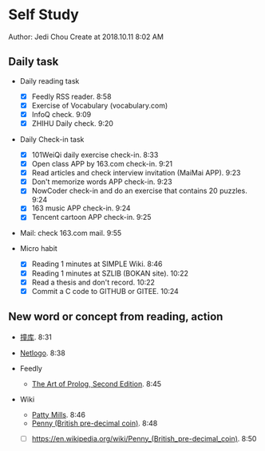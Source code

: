# Self Study

Author: Jedi Chou
Create at 2018.10.11 8:02 AM

## Daily task

* Daily reading task
  -[x] Feedly RSS reader. 8:58
  -[x] Exercise of Vocabulary (vocabulary.com)
  -[x] InfoQ check. 9:09
  -[x] ZHIHU Daily check. 9:20

* Daily Check-in task
  -[x] 101WeiQi daily exercise check-in. 8:33
  -[x] Open class APP by 163.com check-in. 9:21
  -[x] Read articles and check interview invitation (MaiMai APP). 9:23
  -[x] Don't memorize words APP check-in. 9:23
  -[x] NowCoder check-in and do an exercise that contains 20 puzzles. 9:24
  -[x] 163 music APP check-in. 9:24
  -[x] Tencent cartoon APP check-in. 9:25

* Mail: check 163.com mail. 9:55

* Micro habit
  -[x] Reading 1 minutes at SIMPLE Wiki. 8:46
  -[x] Reading 1 minutes at SZLIB (BOKAN site). 10:22
  -[x] Read a thesis and don't record. 10:22
  -[x] Commit a C code to GITHUB or GITEE. 10:24

## New word or concept from reading, action

* [撞库](https://baike.baidu.com/item/%E6%92%9E%E5%BA%93). 8:31
* [Netlogo](https://ccl.northwestern.edu/netlogo/). 8:38

* Feedly
  - [The Art of Prolog, Second Edition](https://mitpress.mit.edu/books/art-prolog-second-edition). 8:45
  
* Wiki
  - [Patty Mills](https://simple.wikipedia.org/wiki/Patty_Mills). 8:46
  - [Penny (British pre-decimal coin)](https://en.wikipedia.org/wiki/Penny_(British_pre-decimal_coin)). 8:48
  -[ ] https://en.wikipedia.org/wiki/Penny_(British_pre-decimal_coin). 8:50
  
